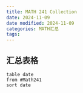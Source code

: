```yaml
---
title: MATH 241 Collection
date: 2024-11-09
date modified: 2024-11-09
categories: MATH汇总
tags:
---
```



## 汇总表格

```dataview
table date
from #Math241 
sort date
```
